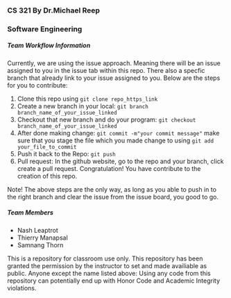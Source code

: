 <h3>CS 321 By Dr.Michael Reep</h3>
<h3>Software Engineering</h3>

<h5>Team Workflow Information</h5>
<p>Currently, we are using the issue approach. Meaning there will be an issue assigned to you in the issue tab within this repo. There also a specfic branch that already link to your issue assigned to you. Below are the steps for you to contribute:</p>
<ol>
  <li>Clone this repo using <code>git clone repo_https_link</code></li>
  <li>Create a new branch in your local: <code>git branch branch_name_of_your_issue_linked</code></li>
  <li>Checkout that new branch and do your program: <code>git checkout branch_name_of_your_issue_linked</code></li>
  <li>After done making change: <code>git commit -m"your commit message"</code> make sure that you stage the file which you made change to using <code>git add your_file_to_commit</code></li>
  <li>Push it back to the Repo: <code>git push</code></li>
  <li>Pull request: In the github website, go to the repo and your branch, click create a pull request. Congratulation! You have contribute to the creation of this repo.</li>
</ol>
<p>Note! The above steps are the only way, as long as you able to push in to the right branch and clear the issue from the issue board, you good to go.</p>

<h5>Team Members</h5>
<ul>
  <li>Nash Leaptrot</li>
  <li>Thierry Manapsal</li>
  <li>Samnang Thorn</li>
</ul>

<p>This is a repository for classroom use only. 
  This repository has been granted the permission by the instructor to set and made availiable as public. 
  Anyone except the name listed above: Using any code from this repository can potentially end up with Honor Code and Academic Integrity violations.</p>

